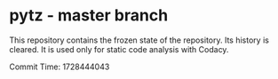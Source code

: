 # pytz - master branch

This repository contains the frozen state of the repository.
Its history is cleared. It is used only for static code
analysis with Codacy.

Commit Time: 1728444043